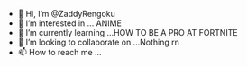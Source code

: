 - 👋 Hi, I’m @ZaddyRengoku
- 👀 I’m interested in ... ANIME
- 🌱 I’m currently learning ...HOW TO BE A PRO AT FORTNITE
- 💞️ I’m looking to collaborate on ...Nothing rn
- 📫 How to reach me ...

<!---
ZaddyRengoku/ZaddyRengoku is a ✨ special ✨ repository because its `README.md` (this file) appears on your GitHub profile.
You can click the Preview link to take a look at your changes.
--->
